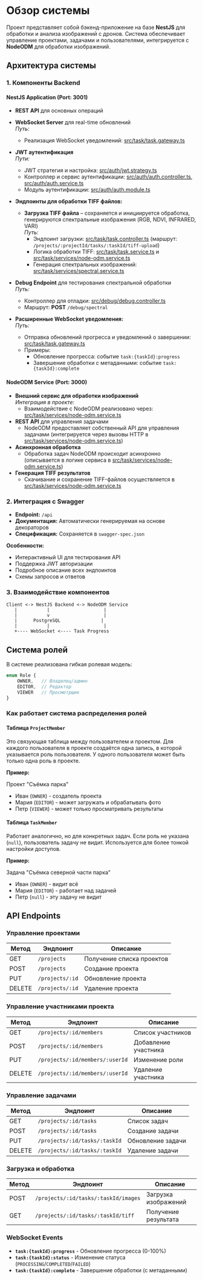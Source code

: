 # Обзор системы

Проект представляет собой бэкенд-приложение на базе **NestJS** для обработки и анализа изображений с дронов. Система обеспечивает управление проектами, задачами и пользователями, интегрируется с **NodeODM** для обработки изображений.

## Архитектура системы

### 1. Компоненты Backend

#### **NestJS Application (Port: 3001)**
- **REST API** для основных операций  

- **WebSocket Server** для real-time обновлений  
  _Путь:_  
  - Реализация WebSocket уведомлений: [src/task/task.gateway.ts](src/task/task.gateway.ts)

- **JWT аутентификация**  
  _Пути:_  
  - JWT стратегия и настройка: [src/auth/jwt.strategy.ts](src/auth/jwt.strategy.ts)  
  - Контроллер и сервис аутентификации: [src/auth/auth.controller.ts](src/auth/auth.controller.ts), [src/auth/auth.service.ts](src/auth/auth.service.ts)  
  - Модуль аутентификации: [src/auth/auth.module.ts](src/auth/auth.module.ts)

- **Эндпоинты для обработки TIFF файлов:**  
  - **Загрузка TIFF файла** – сохраняется и инициируется обработка, генерируются спектральные изображения (RGB, NDVI, INFRARED, VARI)  
    _Путь:_  
    - Эндпоинт загрузки: [src/task/task.controller.ts](src/task/task.controller.ts) (маршрут: `/projects/:projectId/tasks/:taskId/tiff-upload`)  
    - Логика обработки TIFF: [src/task/task.service.ts](src/task/task.service.ts) и [src/task/services/node-odm.service.ts](src/task/services/node-odm.service.ts)  
    - Генерация спектральных изображений: [src/task/services/spectral.service.ts](src/task/services/spectral.service.ts)

- **Debug Endpoint** для тестирования спектральной обработки  
  _Путь:_  
  - Контроллер для отладки: [src/debug/debug.controller.ts](src/debug/debug.controller.ts)  
  - Маршрут: **POST** `/debug/spectral`

- **Расширенные WebSocket уведомления:**  
  _Путь:_  
  - Отправка обновлений прогресса и уведомлений о завершении: [src/task/task.gateway.ts](src/task/task.gateway.ts)  
  - Примеры:  
    - Обновление прогресса: событие `task:{taskId}:progress`  
    - Завершение обработки с метаданными: событие `task:{taskId}:complete`

#### **NodeODM Service (Port: 3000)**
- **Внешний сервис для обработки изображений**  
  _Интеграция в проекте:_  
  - Взаимодействие с NodeODM реализовано через: [src/task/services/node-odm.service.ts](src/task/services/node-odm.service.ts)
- **REST API** для управления задачами  
  - NodeODM предоставляет собственный API для управления задачами (интегрируется через вызовы HTTP в [src/task/services/node-odm.service.ts](src/task/services/node-odm.service.ts))
- **Асинхронная обработка**  
  - Обработка задач NodeODM происходит асинхронно (описывается в логике сервиса в [src/task/services/node-odm.service.ts](src/task/services/node-odm.service.ts))
- **Генерация TIFF результатов**  
  - Скачивание и сохранение TIFF-файлов осуществляется в [src/task/services/node-odm.service.ts](src/task/services/node-odm.service.ts)


### 2. Интеграция с Swagger

- **Endpoint:** `/api`
- **Документация:** Автоматически генерируемая на основе декораторов
- **Спецификация:** Сохраняется в `swagger-spec.json`

**Особенности:**
- Интерактивный UI для тестирования API
- Поддержка JWT авторизации
- Подробное описание всех эндпоинтов
- Схемы запросов и ответов

### 3. Взаимодействие компонентов

```
Client <-> NestJS Backend <-> NodeODM Service
   |           |                    |
   |           v                    |
   |      PostgreSQL               |
   |           |                    |
   +---- WebSocket <---- Task Progress
```

## Система ролей

В системе реализована гибкая ролевая модель:

```typescript
enum Role {
    OWNER,   // Владелец/админ
    EDITOR,  // Редактор
    VIEWER   // Просмотрщик
}
```

### Как работает система распределения ролей

#### Таблица `ProjectMember`

Это связующая таблица между пользователем и проектом. Для каждого пользователя в проекте создаётся одна запись, в которой указывается роль пользователя. У одного пользователя может быть только одна роль в проекте.

**Пример:**

Проект "Съёмка парка"
- Иван (`OWNER`) - создатель проекта
- Мария (`EDITOR`) - может загружать и обрабатывать фото
- Петр (`VIEWER`) - может только просматривать результаты

#### Таблица `TaskMember`

Работает аналогично, но для конкретных задач. Если роль не указана (`null`), пользователь задачу не видит. Используется для более тонкой настройки доступов.

**Пример:**

Задача "Съёмка северной части парка"
- Иван (`OWNER`) - видит всё
- Мария (`EDITOR`) - работает над задачей
- Петр (`null`) - эту задачу не видит

## API Endpoints

### Управление проектами

| Метод | Эндпоинт         | Описание                |
|-------|------------------|-------------------------|
| GET   | `/projects`      | Получение списка проектов |
| POST  | `/projects`      | Создание проекта        |
| PUT   | `/projects/:id`  | Обновление проекта      |
| DELETE| `/projects/:id`  | Удаление проекта        |

### Управление участниками проекта

| Метод | Эндпоинт                                | Описание                    |
|-------|-----------------------------------------|-----------------------------|
| GET   | `/projects/:id/members`                 | Список участников           |
| POST  | `/projects/:id/members`                 | Добавление участника        |
| PUT   | `/projects/:id/members/:userId`         | Изменение роли              |
| DELETE| `/projects/:id/members/:userId`         | Удаление участника          |

### Управление задачами

| Метод | Эндпоинт                                     | Описание                 |
|-------|----------------------------------------------|--------------------------|
| GET   | `/projects/:id/tasks`                        | Список задач             |
| POST  | `/projects/:id/tasks`                        | Создание задачи          |
| PUT   | `/projects/:id/tasks/:taskId`                | Обновление задачи        |
| DELETE| `/projects/:id/tasks/:taskId`                | Удаление задачи          |

### Загрузка и обработка

| Метод | Эндпоинт                                                | Описание                   |
|-------|---------------------------------------------------------|----------------------------|
| POST  | `/projects/:id/tasks/:taskId/images`                   | Загрузка изображений       |
| GET   | `/projects/:id/tasks/:taskId/tiff`                     | Получение результата       |

### WebSocket Events

- **`task:{taskId}:progress`** - Обновление прогресса (0-100%)
- **`task:{taskId}:status`** - Изменение статуса (`PROCESSING`/`COMPLETED`/`FAILED`)
- **`task:{taskId}:complete`** - Завершение обработки (с метаданными)

